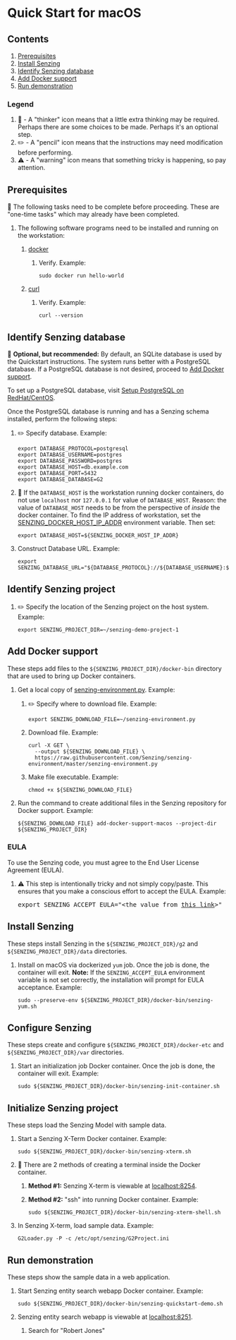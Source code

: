 # Quick Start for macOS

## Contents

1. [Prerequisites](#prerequisites)
1. [Install Senzing](#install-senzing)
1. [Identify Senzing database](#identify-senzing-database)
1. [Add Docker support](#add-docker-support)
1. [Run demonstration](#run-demonstration)

### Legend

1. :thinking: - A "thinker" icon means that a little extra thinking may be required.
   Perhaps there are some choices to be made.
   Perhaps it's an optional step.
1. :pencil2: - A "pencil" icon means that the instructions may need modification before performing.
1. :warning: - A "warning" icon means that something tricky is happening, so pay attention.

## Prerequisites

:thinking: The following tasks need to be complete before proceeding.
These are "one-time tasks" which may already have been completed.

1. The following software programs need to be installed and running on the workstation:
    1. [docker](https://github.com/Senzing/knowledge-base/blob/master/HOWTO/install-docker.md)
        1. Verify.
           Example:

            ```console
            sudo docker run hello-world
            ```

    1. [curl](https://github.com/Senzing/knowledge-base/blob/master/HOWTO/install-curl.md)
        1. Verify.
           Example:

            ```console
            curl --version
            ```

## Identify Senzing database

:thinking: **Optional, but recommended:**
By default, an SQLite database is used by the Quickstart instructions.
The system runs better with a PostgreSQL database.
If a PostgreSQL database is not desired, proceed to
[Add Docker support](#add-docker-support).

To set up a PostgreSQL database, visit
[Setup PostgreSQL on RedHat/CentOS](https://senzing.zendesk.com/hc/en-us/articles/360026348454-Setup-PostgreSQL-on-RedHat-CentOS).

Once the PostgreSQL database is running and has a Senzing schema installed,
perform the following steps:

1. :pencil2: Specify database.
   Example:

    ```console
    export DATABASE_PROTOCOL=postgresql
    export DATABASE_USERNAME=postgres
    export DATABASE_PASSWORD=postgres
    export DATABASE_HOST=db.example.com
    export DATABASE_PORT=5432
    export DATABASE_DATABASE=G2
    ```

1. :thinking: If the `DATABASE_HOST` is the workstation running docker containers,
   do not use `localhost` nor `127.0.0.1` for value of `DATABASE_HOST`.
   Reason: the value of `DATABASE_HOST` needs to be from the perspective of *inside* the docker container.
   To find the IP address of workstation, set the
   [SENZING_DOCKER_HOST_IP_ADDR](https://github.com/Senzing/knowledge-base/blob/master/lists/environment-variables.md#senzing_docker_host_ip_addr)
   environment variable. Then set:

    ```console
    export DATABASE_HOST=${SENZING_DOCKER_HOST_IP_ADDR}
    ```

1. Construct Database URL.
   Example:

    ```console
    export SENZING_DATABASE_URL="${DATABASE_PROTOCOL}://${DATABASE_USERNAME}:${DATABASE_PASSWORD}@${DATABASE_HOST}:${DATABASE_PORT}/${DATABASE_DATABASE}"
    ```

## Identify Senzing project

1. :pencil2: Specify the location of the Senzing project on the host system.
   Example:

    ```console
    export SENZING_PROJECT_DIR=~/senzing-demo-project-1
    ```

## Add Docker support

These steps add files to the `${SENZING_PROJECT_DIR}/docker-bin` directory that are used to bring up Docker containers.

1. Get a local copy of
   [senzing-environment.py](https://raw.githubusercontent.com/Senzing/senzing-environment/master/senzing-environment.py).
   Example:

    1. :pencil2: Specify where to download file.
       Example:

        ```console
        export SENZING_DOWNLOAD_FILE=~/senzing-environment.py
        ```

    1. Download file.
       Example:

        ```console
        curl -X GET \
          --output ${SENZING_DOWNLOAD_FILE} \
          https://raw.githubusercontent.com/Senzing/senzing-environment/master/senzing-environment.py
        ```

    1. Make file executable.
       Example:

        ```console
        chmod +x ${SENZING_DOWNLOAD_FILE}
        ```

1. Run the command to create additional files in the Senzing repository for Docker support.
   Example:

    ```console
    ${SENZING_DOWNLOAD_FILE} add-docker-support-macos --project-dir ${SENZING_PROJECT_DIR}
    ```

### EULA

To use the Senzing code, you must agree to the End User License Agreement (EULA).

1. :warning: This step is intentionally tricky and not simply copy/paste.
   This ensures that you make a conscious effort to accept the EULA.
   Example:

    <pre>export SENZING_ACCEPT_EULA="&lt;the value from <a href="https://github.com/Senzing/knowledge-base/blob/master/lists/environment-variables.md#senzing_accept_eula">this link</a>&gt;"</pre>

## Install Senzing

These steps install Senzing in the `${SENZING_PROJECT_DIR}/g2` and `${SENZING_PROJECT_DIR}/data` directories.

1. Install on macOS via dockerized `yum` job.
   Once the job is done, the container will exit.
   **Note:**  If the `SENZING_ACCEPT_EULA` environment variable is not set correctly,
   the installation will prompt for EULA acceptance.
   Example:

    ```console
    sudo --preserve-env ${SENZING_PROJECT_DIR}/docker-bin/senzing-yum.sh
    ```

## Configure Senzing

These steps create and configure `${SENZING_PROJECT_DIR}/docker-etc` and `${SENZING_PROJECT_DIR}/var` directories.

1. Start an initialization job Docker container.
   Once the job is done, the container will exit.
   Example:

    ```console
    sudo ${SENZING_PROJECT_DIR}/docker-bin/senzing-init-container.sh
    ```

## Initialize Senzing project

These steps load the Senzing Model with sample data.

1. Start a Senzing X-Term Docker container.
   Example:

    ```console
    sudo ${SENZING_PROJECT_DIR}/docker-bin/senzing-xterm.sh
    ```

1. :thinking: There are 2 methods of creating a terminal inside the Docker container.

    1. **Method #1:** Senzing X-term is viewable at
       [localhost:8254](http://localhost:8254).

    1. **Method #2:** "ssh" into running Docker container.
       Example:

        ```console
        sudo ${SENZING_PROJECT_DIR}/docker-bin/senzing-xterm-shell.sh
        ```

1. In Senzing X-term, load sample data.
   Example:

    ```console
    G2Loader.py -P -c /etc/opt/senzing/G2Project.ini
    ```

## Run demonstration

These steps show the sample data in a web application.

1. Start Senzing entity search webapp Docker container.
   Example:

    ```console
    sudo ${SENZING_PROJECT_DIR}/docker-bin/senzing-quickstart-demo.sh
    ```

1. Senzing entity search webapp is viewable at
   [localhost:8251](http://localhost:8251/).
    1. Search for "Robert Jones"
